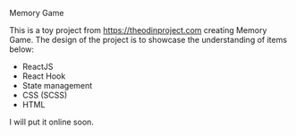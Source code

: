 Memory Game

This is a toy project from https://theodinproject.com creating Memory Game. The design of the project is to showcase the understanding of items below:

- ReactJS
- React Hook
- State management
- CSS (SCSS)
- HTML

I will put it online soon.

